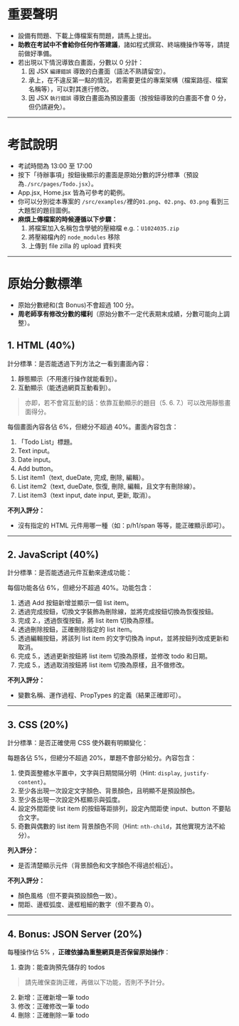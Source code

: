 # 重要聲明

-   設備有問題、下載上傳檔案有問題，請馬上提出。
-   **助教在考試中不會給你任何作答建議**，諸如程式撰寫、終端機操作等等，請提前做好準備。
-   若出現以下情況導致白畫面，分數以 0 分計：
    1. 因 JSX `編譯錯誤` 導致的白畫面（語法不熟請留空）。
    2. 承上，在不違反第一點的情況，若需要更佳的專案架構（檔案路徑、檔案名稱等），可以對其進行修改。
    3. 因 JSX `執行錯誤` 導致白畫面為預設畫面（按按鈕導致的白畫面不會 0 分，但仍請避免）。

---

# 考試說明

-   考試時間為 13:00 至 17:00
-   按下「待辦事項」按鈕後顯示的畫面是原始分數的評分標準（預設為`./src/pages/Todo.jsx`）。
-   App.jsx, Home.jsx 皆為可參考的範例。
-   你可以分別從本專案的 `/src/examples/`裡的`01.png`、`02.png`、`03.png` 看到三大題型的題目圖例。
-   **麻煩上傳檔案的時候遵循以下步驟：**
    1. 將檔案加入名稱包含學號的壓縮檔 e.g.：`U1024035.zip`
    2. 將壓縮檔內的 `node_modules` 移除
    3. 上傳到 file zilla 的 upload 資料夾

---

# 原始分數標準

-   原始分數總和(含 Bonus)不會超過 100 分。
-   **周老師享有修改分數的權利**（原始分數不一定代表期末成績，分數可能向上調整）。

## 1. HTML (40%)

計分標準：是否能透過下列方法之一看到畫面內容：

1. 靜態顯示（不用進行操作就能看到）。
2. 互動顯示（能透過網頁互動看到）。

> 亦即，若不會寫互動的話：依靠互動顯示的題目（5. 6. 7.）可以改用靜態畫面得分。

每個畫面內容各佔 6%，但總分不超過 40%。畫面內容包含：

1.  「Todo List」標題。
2.  Text input。
3.  Date input。
4.  Add button。
5.  List item1（text, dueDate, 完成, 刪除, 編輯）。
6.  List item2（text, dueDate, 恢復, 刪除, 編輯，且文字有刪除線）。
7.  List item3（text input, date input, 更新, 取消）。

**不列入評分：**

-   沒有指定的 HTML 元件用哪一種（如：p/h1/span 等等，能正確顯示即可）。

---

## 2. JavaScript (40%)

計分標準：是否能透過元件互動來達成功能：

每個功能各佔 6%，但總分不超過 40%。功能包含：

1. 透過 Add 按鈕新增並顯示一個 list item。
2. 透過完成按鈕，切換文字裝飾為刪除線，並將完成按鈕切換為恢復按鈕。
3. 完成 2.，透過恢復按鈕，將 list item 切換為原樣。
4. 透過刪除按鈕，正確刪除指定的 list item。
5. 透過編輯按鈕，將該列 list item 的文字切換為 input，並將按鈕列改成更新和取消。
6. 完成 5.，透過更新按鈕將 list item 切換為原樣，並修改 todo 和日期。
7. 完成 5.，透過取消按鈕將 list item 切換為原樣，且不做修改。

**不列入評分：**

-   變數名稱、運作過程、PropTypes 的定義（結果正確即可）。

---

## 3. CSS (20%)

計分標準：是否正確使用 CSS 使外觀有明顯變化：

每題各佔 5%，但總分不超過 20%，單題不會部分給分。內容包含：

1. 使頁面整體水平置中，文字與日期間隔分明（Hint: `display`, `justify-content`）。
2. 至少各出現一次設定文字顏色、背景顏色，且明顯不是預設顏色。
3. 至少各出現一次設定外框顯示與弧度。
4. 設定外間距使 list item 的按鈕等距排列，設定內間距使 input、button 不要貼合文字。
5. 奇數與偶數的 list item 背景顏色不同（Hint: `nth-child`，其他實現方法不給分）。

**列入評分：**

-   是否清楚顯示元件（背景顏色和文字顏色不得過於相近）。

**不列入評分：**

-   顏色風格（但不要與預設顏色一致）。
-   間距、邊框弧度、邊框粗細的數字（但不要為 0）。

---

## 4. Bonus: JSON Server (20%)

每種操作佔 5% ，**正確依據為重整網頁是否保留原始操作**：

1. 查詢：能查詢預先儲存的 todos

> 請先確保查詢正確，再做以下功能，否則不予計分。

2. 新增：正確新增一筆 todo
3. 修改：正確修改一筆 todo
4. 刪除：正確刪除一筆 todo
